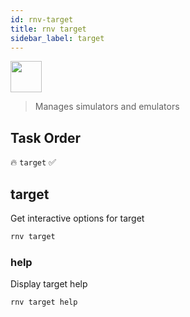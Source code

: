 ```yaml
---
id: rnv-target
title: rnv target
sidebar_label: target
---
```


<img src="https://renative.org/img/ic_cli.png" width=50 height=50 />

> Manages simulators and emulators

## Task Order

🔥 `target`  ✅

## target

Get interactive options for target

```bash
rnv target
```

### help

Display target help

```bash
rnv target help
```
